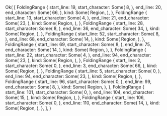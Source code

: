 Ok(
    [
        FoldingRange {
            start_line: 19,
            start_character: Some(
                8,
            ),
            end_line: 20,
            end_character: Some(
                66,
            ),
            kind: Some(
                Region,
            ),
        },
        FoldingRange {
            start_line: 13,
            start_character: Some(
                4,
            ),
            end_line: 21,
            end_character: Some(
                23,
            ),
            kind: Some(
                Region,
            ),
        },
        FoldingRange {
            start_line: 28,
            start_character: Some(
                8,
            ),
            end_line: 36,
            end_character: Some(
                34,
            ),
            kind: Some(
                Region,
            ),
        },
        FoldingRange {
            start_line: 52,
            start_character: Some(
                8,
            ),
            end_line: 68,
            end_character: Some(
                14,
            ),
            kind: Some(
                Region,
            ),
        },
        FoldingRange {
            start_line: 69,
            start_character: Some(
                8,
            ),
            end_line: 75,
            end_character: Some(
                14,
            ),
            kind: Some(
                Region,
            ),
        },
        FoldingRange {
            start_line: 22,
            start_character: Some(
                4,
            ),
            end_line: 94,
            end_character: Some(
                23,
            ),
            kind: Some(
                Region,
            ),
        },
        FoldingRange {
            start_line: 2,
            start_character: Some(
                0,
            ),
            end_line: 3,
            end_character: Some(
                66,
            ),
            kind: Some(
                Region,
            ),
        },
        FoldingRange {
            start_line: 5,
            start_character: Some(
                0,
            ),
            end_line: 94,
            end_character: Some(
                23,
            ),
            kind: Some(
                Region,
            ),
        },
        FoldingRange {
            start_line: 96,
            start_character: Some(
                0,
            ),
            end_line: 99,
            end_character: Some(
                8,
            ),
            kind: Some(
                Region,
            ),
        },
        FoldingRange {
            start_line: 101,
            start_character: Some(
                0,
            ),
            end_line: 104,
            end_character: Some(
                15,
            ),
            kind: Some(
                Region,
            ),
        },
        FoldingRange {
            start_line: 106,
            start_character: Some(
                0,
            ),
            end_line: 110,
            end_character: Some(
                14,
            ),
            kind: Some(
                Region,
            ),
        },
    ],
)